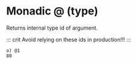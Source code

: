 # Monadic @ (type)

Returns internal type id of argument.

::: crit
Avoid relying on these ids in production!!!
:::

```o
o) @1
80
```
